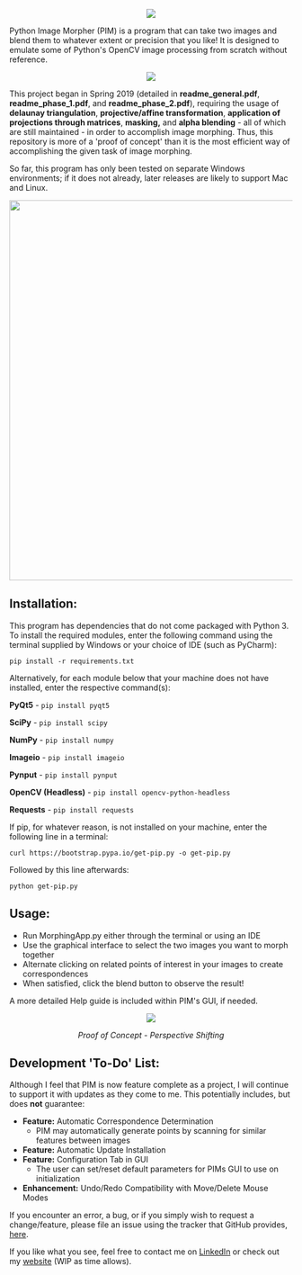 <p align="center">
  <img src="https://i.imgur.com/SLDEtSR.png"><br>
</p>

Python Image Morpher (PIM) is a program that can take two images and blend them to whatever extent or precision that you like!
It is designed to emulate some of Python's OpenCV image processing from scratch without reference.

<p align="center">
  <img src="https://media3.giphy.com/media/ibAOyLgNhxnWHuKvZn/giphy.gif"><br>
</p>

This project began in Spring 2019 (detailed in <b>readme_general.pdf</b>, <b>readme_phase_1.pdf</b>, and <b>readme_phase_2.pdf</b>),
 requiring the usage of <b>delaunay triangulation</b>, <b>projective/affine transformation</b>, <b>application of projections 
 through matrices</b>, <b>masking,</b> and <b>alpha blending</b> - all of which are still maintained - in order to accomplish image 
 morphing. Thus, this repository is more of a 'proof of concept' than it is the most efficient way of accomplishing the given task of image morphing. 

 So far, this program has only been tested on separate Windows environments; 
 if it does not already, later releases are likely to support Mac and Linux.

<p align="center">
  <img width="675" height="676" src="https://i.imgur.com/wKsHGh9.png"><br>
</p>

## Installation:
This program has dependencies that do not come packaged with Python 3. To install the required modules, enter the following command using the terminal supplied by Windows or your choice of IDE (such as PyCharm):

```pip install -r requirements.txt```

Alternatively, for each module below that your machine does not have installed, enter the respective command(s):

<b>PyQt5</b> - ```pip install pyqt5```

<b>SciPy</b> - ```pip install scipy```

<b>NumPy</b> - ```pip install numpy```

<b>Imageio</b> - ```pip install imageio```

<b>Pynput</b> - ```pip install pynput```

<b>OpenCV (Headless)</b> - ```pip install opencv-python-headless```

<b>Requests</b> - ```pip install requests```

If pip, for whatever reason, is not installed on your machine, enter the following line in a terminal:
```
curl https://bootstrap.pypa.io/get-pip.py -o get-pip.py
```
Followed by this line afterwards:
```
python get-pip.py
```

## Usage:
- Run MorphingApp.py either through the terminal or using an IDE
- Use the graphical interface to select the two images you want to morph together
- Alternate clicking on related points of interest in your images to create correspondences
- When satisfied, click the blend button to observe the result!

A more detailed Help guide is included within PIM's GUI, if needed.

<p align="center">
  <img src="https://i.imgur.com/j7JStm4.gif"><br>
</p>
<p align="center"><i>Proof of Concept - Perspective Shifting</i><p align="center">

## Development 'To-Do' List:
Although I feel that PIM is now feature complete as a project, I will continue to support it with updates as they come to me. This potentially includes, but does <b>not</b> guarantee:
- <b>Feature:</b> Automatic Correspondence Determination
    - PIM may automatically generate points by scanning for similar features between images
- <b>Feature:</b> Automatic Update Installation
- <b>Feature:</b> Configuration Tab in GUI 
  - The user can set/reset default parameters for PIMs GUI to use on initialization
- <b>Enhancement:</b> Undo/Redo Compatibility with Move/Delete Mouse Modes

If you encounter an error, a bug, or if you simply wish to request a change/feature, please file an issue using the tracker that GitHub provides, [here](https://github.com/ddowd97/Morphing/issues).

If you like what you see, feel free to contact me on [LinkedIn](https://www.linkedin.com/in/davidmilesdowd/) or check out my [website](https://ddowd97.github.io/) (WIP as time allows).
